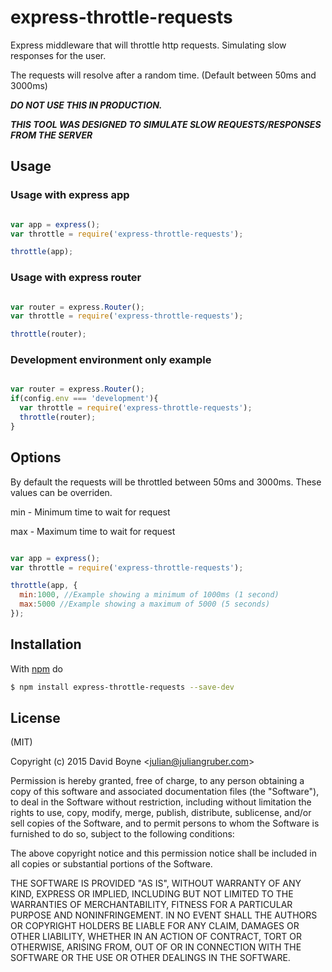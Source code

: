 # express-throttle-requests
Express middleware that will throttle http  requests. Simulating slow responses for the user.

The requests will resolve after a random time. (Default between 50ms and 3000ms)

***DO NOT USE THIS IN PRODUCTION.***

***THIS TOOL WAS DESIGNED TO SIMULATE SLOW REQUESTS/RESPONSES FROM THE SERVER***

## Usage

### Usage with express app
```js

var app = express();
var throttle = require('express-throttle-requests');

throttle(app);

```

### Usage with express router
```js

var router = express.Router();
var throttle = require('express-throttle-requests');

throttle(router);

```

### Development environment only example
```js

var router = express.Router();
if(config.env === 'development'){
  var throttle = require('express-throttle-requests');
  throttle(router);
}

```

## Options

By default the requests will be throttled between 50ms and 3000ms. These values can be overriden.

min - Minimum time to wait for request

max - Maximum time to wait for request

```js

var app = express();
var throttle = require('express-throttle-requests');

throttle(app, {
  min:1000, //Example showing a minimum of 1000ms (1 second)
  max:5000 //Example showing a maximum of 5000 (5 seconds)
});

```

## Installation

With [npm](http://npmjs.org) do

```bash
$ npm install express-throttle-requests --save-dev
```

## License

(MIT)

Copyright (c) 2015 David Boyne &lt;julian@juliangruber.com&gt;

Permission is hereby granted, free of charge, to any person obtaining a copy of
this software and associated documentation files (the "Software"), to deal in
the Software without restriction, including without limitation the rights to
use, copy, modify, merge, publish, distribute, sublicense, and/or sell copies
of the Software, and to permit persons to whom the Software is furnished to do
so, subject to the following conditions:

The above copyright notice and this permission notice shall be included in all
copies or substantial portions of the Software.

THE SOFTWARE IS PROVIDED "AS IS", WITHOUT WARRANTY OF ANY KIND, EXPRESS OR
IMPLIED, INCLUDING BUT NOT LIMITED TO THE WARRANTIES OF MERCHANTABILITY,
FITNESS FOR A PARTICULAR PURPOSE AND NONINFRINGEMENT. IN NO EVENT SHALL THE
AUTHORS OR COPYRIGHT HOLDERS BE LIABLE FOR ANY CLAIM, DAMAGES OR OTHER
LIABILITY, WHETHER IN AN ACTION OF CONTRACT, TORT OR OTHERWISE, ARISING FROM,
OUT OF OR IN CONNECTION WITH THE SOFTWARE OR THE USE OR OTHER DEALINGS IN THE
SOFTWARE.

